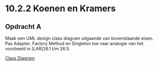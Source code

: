 # 10.2.2 Koenen en Kramers

## Opdracht A
Maak een UML design class diagram uitgaande van bovenstaande eisen. 
Pas Adapter, Factory Method en Singleton toe naar analogie van het voorbeeld in [LAR]26.1 t/m
26.5.  

[Class Diagram](https://example.com/)
